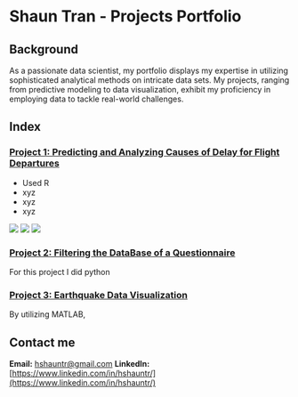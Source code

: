 # Shaun Tran - Projects Portfolio 

## Background
As a passionate data scientist, my portfolio displays my expertise in utilizing sophisticated analytical methods on intricate data sets. My projects, ranging from predictive modeling to data visualization, exhibit my proficiency in employing data to tackle real-world challenges.


## Index

### [Project 1: Predicting and Analyzing Causes of Delay for Flight Departures](https://github.com/hshauntr/CausesOfDelays)
* Used R 
* xyz
* xyz
* xyz


![](https://github.com/hshauntr/hshauntr.github.io/tree/main/assets/img/PredGraph.png)
![](https://github.com/hshauntr/hshauntr.github.io/blob/main/assets/img/RSqrCarrierDelay.png)
![](https://github.com/hshauntr/hshauntr.github.io/blob/main/assets/img/SummaryModel.png)

### [Project 2: Filtering the DataBase of a Questionnaire](https://github.com/hshauntr/VotingQuestionnaire)
For this project I did python

### [Project 3: Earthquake Data Visualization](https://github.com/hshauntr/EarthQDataV)
By utilizing MATLAB, 

## Contact me 
**Email:** hshauntr@gmail.com
**LinkedIn:** [https://www.linkedin.com/in/hshauntr/](https://www.linkedin.com/in/hshauntr/)
